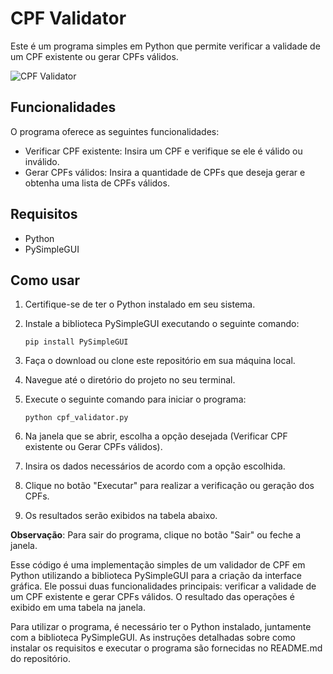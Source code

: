 # CPF Validator

Este é um programa simples em Python que permite verificar a validade de um CPF existente ou gerar CPFs válidos.

![CPF Validator](https://github.com/Yur3e/CPF-Gerador-Validador/assets/88630655/b8186fb7-d098-4915-be17-c47cfc1ba8f9)


## Funcionalidades

O programa oferece as seguintes funcionalidades:

- Verificar CPF existente: Insira um CPF e verifique se ele é válido ou inválido.
- Gerar CPFs válidos: Insira a quantidade de CPFs que deseja gerar e obtenha uma lista de CPFs válidos.

## Requisitos

- Python
- PySimpleGUI

## Como usar

1. Certifique-se de ter o Python instalado em seu sistema.
2. Instale a biblioteca PySimpleGUI executando o seguinte comando:

   ```shell
   pip install PySimpleGUI
   ```

3. Faça o download ou clone este repositório em sua máquina local.
4. Navegue até o diretório do projeto no seu terminal.
5. Execute o seguinte comando para iniciar o programa:

   ```shell
   python cpf_validator.py
   ```

6. Na janela que se abrir, escolha a opção desejada (Verificar CPF existente ou Gerar CPFs válidos).
7. Insira os dados necessários de acordo com a opção escolhida.
8. Clique no botão "Executar" para realizar a verificação ou geração dos CPFs.
9. Os resultados serão exibidos na tabela abaixo.

**Observação**: Para sair do programa, clique no botão "Sair" ou feche a janela.

Esse código é uma implementação simples de um validador de CPF em Python utilizando a biblioteca PySimpleGUI para a criação da interface gráfica. Ele possui duas funcionalidades principais: verificar a validade de um CPF existente e gerar CPFs válidos. O resultado das operações é exibido em uma tabela na janela.

Para utilizar o programa, é necessário ter o Python instalado, juntamente com a biblioteca PySimpleGUI. As instruções detalhadas sobre como instalar os requisitos e executar o programa são fornecidas no README.md do repositório.
